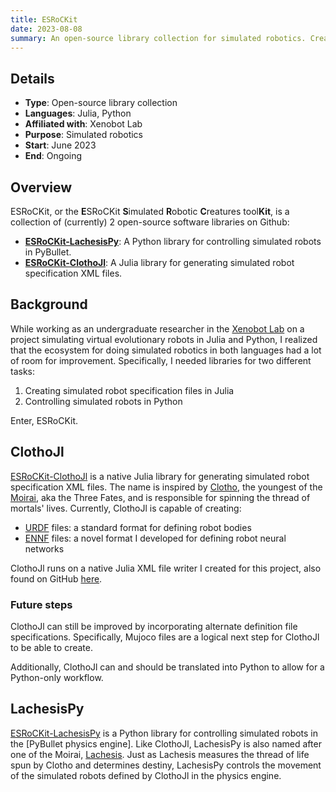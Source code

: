 ```yaml
---
title: ESRoCKit
date: 2023-08-08
summary: An open-source library collection for simulated robotics. Created during my time in the Xenobot lab. Jun 2023–Present.
---
```


## Details

- **Type**: Open-source library collection
- **Languages**: Julia, Python
- **Affiliated with**: Xenobot Lab
- **Purpose**: Simulated robotics
- **Start**: June 2023
- **End**: Ongoing

## Overview

ESRoCKit, or the **E**SRoCKit **S**imulated **R**obotic **C**reatures tool**Kit**, is a collection of (currently) 2 open-source software libraries on Github:

- [**ESRoCKit-LachesisPy**](https://github.com/ellifteria/ESRoCKit-LachesisPy): A Python library for controlling simulated robots in PyBullet.
- [**ESRoCKit-ClothoJl**](https://github.com/ellifteria/ESRoCKit-ClothoJl): A Julia library for generating simulated robot specification XML files.

## Background

While working as an undergraduate researcher in the [Xenobot Lab](https://xenobot.group) on a project simulating virtual evolutionary robots in Julia and Python, I realized that the ecosystem for doing simulated robotics in both languages had a lot of room for improvement.
Specifically, I needed libraries for two different tasks:

1. Creating simulated robot specification files in Julia
2. Controlling simulated robots in Python

Enter, ESRoCKit.

## ClothoJl

[ESRoCKit-ClothoJl](https://github.com/ellifteria/ESRoCKit-ClothoJl) is a native Julia library for generating simulated robot specification XML files.
The name is inspired by [Clotho](https://wikipedia.org/wiki/Clotho), the youngest of the [Moirai](https://wikipedia.org/wiki/Moirai), aka the Three Fates, and is responsible for spinning the thread of mortals' lives.
Currently, ClothoJl is capable of creating:

- [URDF](http://wiki.ros.org/urdf) files: a standard format for defining robot bodies
- [ENNF]() files: a novel format I developed for defining robot neural networks

ClothoJl runs on a native Julia XML file writer I created for this project, also found on GitHub [here](https://github.com/ellifteria/JuliaXMLWriter).

### Future steps

ClothoJl can still be improved by incorporating alternate definition file specifications.
Specifically, Mujoco files are a logical next step for ClothoJl to be able to create.

Additionally, ClothoJl can and should be translated into Python to allow for a Python-only workflow.

## LachesisPy

[ESRoCKit-LachesisPy](https://github.com/ellifteria/ESRoCKit-LachesisPy) is a Python library for controlling simulated robots in the [PyBullet physics engine].
Like ClothoJl, LachesisPy is also named after one of the Moirai, [Lachesis](https://wikipedia.org/wiki/Lachesis).
Just as Lachesis measures the thread of life spun by Clotho and determines destiny, LachesisPy controls the movement of the simulated robots defined by ClothoJl in the physics engine.
